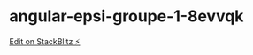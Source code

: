 # angular-epsi-groupe-1-8evvqk

[Edit on StackBlitz ⚡️](https://stackblitz.com/edit/angular-epsi-groupe-1-8evvqk)
